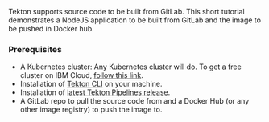 Tekton supports source code to be built from GitLab. This short tutorial demonstrates a NodeJS application to be built from GitLab and the image to be pushed in Docker hub.

### Prerequisites

* A Kubernetes cluster: Any Kubernetes cluster will do. To get a free cluster on IBM Cloud, [follow this link](https://www.ibm.com/cloud/kubernetes-service).
* Installation of [Tekton CLI](https://github.com/tektoncd/cli) on your machine.
* Installation of [latest Tekton Pipelines release](https://github.com/tektoncd/pipeline/blob/master/docs/install.md#installing-tekton-pipelines).
* A GitLab repo to pull the source code from and a Docker Hub (or any other image registry) to push the image to.

